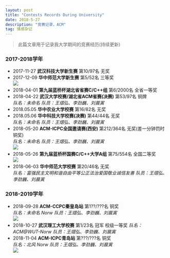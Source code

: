 ```yaml
---
layout: post
title: "Contests Records During University"
date: 2018-5-27 
description: "竞赛记录，ACM"
tag: 情感杂记
--- 
```


> 此篇文章用于记录我大学期间的竞赛经历(持续更新)

### 2017-2018学年

- 2017-11-27 **武汉科技大学新生赛** 第10/97名 无奖  
- 2017-12-09 **华中师范大学新生赛** 第5/52名 三等奖  
![](../../../images/posts/contestrecord/0.jpg)  
- 2018-04-01 **第九届蓝桥杯湖北省省赛C/C++组** 第6/2000名 全省一等奖  
- 2018-04-22 **武汉大学校赛/湖北省ACM省赛(决赛)** 第53/97名 铜牌  
  *队名：未命名	队员：王熠弘、李劲巍、刘晨寅*  
- 2018.05.05 **华中农业大学校赛** 第16/82名 无奖  
- 2018.05.06 **华中科技大学校赛(决赛)** 第44/44名 无奖  
  *队名：未命名	队员：王熠弘、李劲巍、刘晨寅*
- 2018-05-20 **ACM-ICPC全国邀请赛(西安)** 第212/364名 无奖(差一分钟罚时铜奖)  
  *队名：未命名	队员：王熠弘、李劲巍、刘晨寅*  
![](../../../images/posts/contestrecord/1.JPG)  
- 2018-05-26 **第九届蓝桥杯国赛C/C++大学A组** 第75/554名 全国二等奖  
![](../../../images/posts/contestrecord/2.jpg)  
- 2018-06-03 **华中师范大学校赛** 第20/46名 无奖  
  *队名：富强民主文明和谐自由平等公正法治爱国敬业诚信友善 队员：王熠弘、李劲巍、刘晨寅*  

### 2018-2019学年

- 2018-09-28 **ACM-CCPC秦皇岛站** 第1??/???名 铜奖  
  *队名：未命名 Norw 队员：王熠弘、李劲巍、刘晨寅*  
![](../../../images/posts/contestrecord/3.jpg) 
- 2018-10-27 **武汉理工大学校赛** 第1/23名 冠军 校级一等奖 
  *队名：ACM@WUT-Norw 队员：王熠弘、李劲巍、刘晨寅* 
- 2018-11-04 **ACM-ICPC青岛站** 第???/???名 铜奖  
  *队名：北风 Norw 队员：王熠弘、李劲巍、刘晨寅*  
![](../../../images/posts/contestrecord/4.jpg) 
